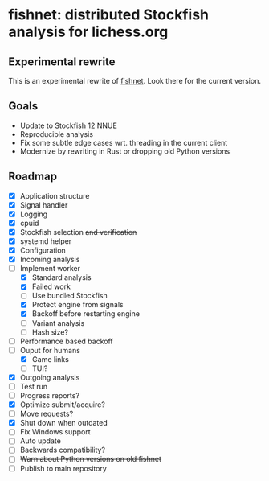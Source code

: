 fishnet: distributed Stockfish analysis for lichess.org
=======================================================

Experimental rewrite
--------------------

This is an experimental rewrite of [fishnet](https://github.com/niklasf/fishnet).
Look there for the current version.

Goals
-----

* Update to Stockfish 12 NNUE
* Reproducible analysis
* Fix some subtle edge cases wrt. threading in the current client
* Modernize by rewriting in Rust or dropping old Python versions

Roadmap
-------

* [x] Application structure
* [x] Signal handler
* [x] Logging
* [x] cpuid
* [x] Stockfish selection ~~and verification~~
* [x] systemd helper
* [x] Configuration
* [x] Incoming analysis
* [ ] Implement worker
  * [x] Standard analysis
  * [x] Failed work
  * [ ] Use bundled Stockfish
  * [x] Protect engine from signals
  * [x] Backoff before restarting engine
  * [ ] Variant analysis
  * [ ] Hash size?
* [ ] Performance based backoff
* [ ] Ouput for humans
  * [x] Game links
  * [ ] TUI?
* [x] Outgoing analysis
* [ ] Test run
* [ ] Progress reports?
* [x] ~~Optimize submit/acquire?~~
* [ ] Move requests?
* [x] Shut down when outdated
* [ ] Fix Windows support
* [ ] Auto update
* [ ] Backwards compatibility?
* [ ] ~~Warn about Python versions on old fishnet~~
* [ ] Publish to main repository
